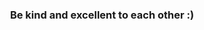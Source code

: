 <!-- The Code of Conduct is inspired by Twitter's official Grok-1 model chatbot. -->  
<!-- Source: https://github.com/xai-org/grok-1 -->

<div align="center"><h3>Be kind and excellent to each other :)</h3></div>